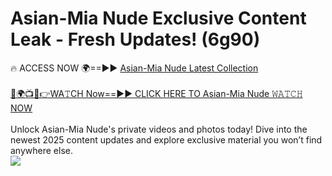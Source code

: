 # Asian-Mia Nude Exclusive Content Leak - Fresh Updates! (6g90)

🔥 ACCESS NOW 🌍==►► <a href="https://tinyurl.com/yc657z5k" rel="nofollow">Asian-Mia Nude Latest Collection</a>
<br><br>
[🔴🌍📺📱👉WA𝚃CH Now==►► CLICK HERE TO Asian-Mia Nude 𝚆𝙰𝚃𝙲𝙷 NOW](https://tinyurl.com/yc657z5k)
<br><br>
Unlock Asian-Mia Nude's private videos and photos today! Dive into the newest 2025 content updates and explore exclusive material you won’t find anywhere else.
<br>
<a href="https://tinyurl.com/yc657z5k" rel="nofollow" data-target="animated-image.originalLink"><img src="https://camo.githubusercontent.com/8a4f000d20f83aca3bf7ec5f350d767afa0574a8a352519fd8cfa583a6f93a33/68747470733a2f2f692e696d6775722e636f6d2f644a486b345a712e676966" data-canonical-src="https://i.imgur.com/dJHk4Zq.gif" style="max-width: 100%; display: inline-block;" data-target="animated-image.originalImage"></a>
<br>
